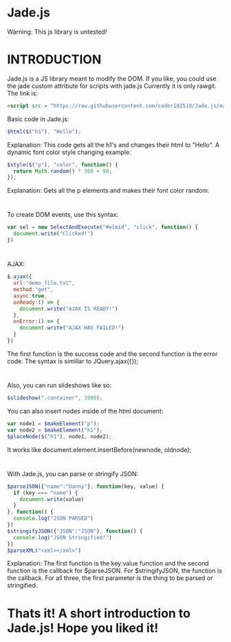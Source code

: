 # Jade.js
Warning: This js library is untested!
#
#
# INTRODUCTION
Jade.js is a JS library meant to modify the DOM.
If you like, you could use the jade custom attribute for scripts with jade.js 
Currently it is only rawgit. The link is:
```html
<script src = "https://raw.githubusercontent.com/coder102510/Jade.js/master/Jade.js"></script>
```
Basic code in Jade.js:
```javascript
$html($("h1"), "Hello");
```
Explanation: This code gets all the h1's and changes their html to "Hello".
A dynamic font color style changing example:
```javascript
$style($("p"), "color", function() {
  return Math.random() * 360 + 90;
});
```
Explanation: Gets all the p elements and makes their font color random.
#
To create DOM events, use this syntax:
```javascript
var sel = new SelectAndExecute("#elmid", "click", function() {
  document.write("Clicked!")
})
```
#
AJAX: 
```javascript
$.ajax({
  url:"demo_file.txt",
  method:"get",
  async:true,
  onReady:() => {
    document.write("AJAX IS READY!")
  },
  onError:() => {
    document.write("AJAX HAS FAILED!")
  }
})
```
The first function is the success code and the second function is the error code. The syntax is simillar to JQuery.ajax({}); 
#
Also, you can run slideshows like so:
```javascript
$slideshow(".container", 1000);
```
You can also insert nodes inside of the html document:
```javascript
var node1 = $makeElement("p");
var node2 = $makeElement("h1");
$placeNode($("h1"), node1, node2);
```
It works like document.element.insertBefore(newnode, oldnode);
#
With Jade.js, you can parse or stringify JSON:
```javascript
$parseJSON({"name":"Danny"}, function(key, value) {
  if (key === "name") {
    document.write(value)
  }
}, function() {
  console.log("JSON PARSED")
})
$stringifyJSON({"JSON":"JSON"}, function() {
  console.log("JSON Stringified!")
})
$parseXML("<xml></xml>")
```
Explanation: The first function is the key:value function and the second function is the callback for $parseJSON. For $stringifyJSON, the function is the callback. For all three, the first parameter is the thing to be parsed or stringified.
#
#
# Thats it! A short introduction to Jade.js! Hope you liked it!
